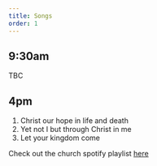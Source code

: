 ```yaml
---
title: Songs
order: 1
---
```


## 9:30am 
TBC

## 4pm 
1. Christ our hope in life and death
2. Yet not I but through Christ in me
3. Let your kingdom come

Check out the church spotify playlist [here](https://open.spotify.com/playlist/3gh0ZKXkJBDbNEnZqJJDXj?si=0908aa3f87544643)
